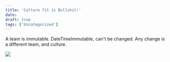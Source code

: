 ```yaml
---
title: 'Culture fit is Bullshit!'
date: 
draft: true
tags: ['Uncategorized']
---
```


A team is immutable. DateTimeImmutable, can't be changed. Any change is a different team, and culture.

![](http://www.green-blog.org/media/images/uploads/2009/08/penn-and-teller-bullshit.jpg)